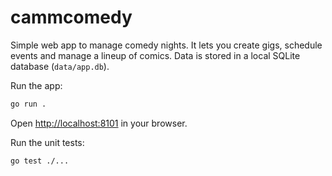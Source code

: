 # cammcomedy

Simple web app to manage comedy nights. It lets you create gigs, schedule events and manage a lineup of comics. Data is stored in a local SQLite database (`data/app.db`).

Run the app:

```bash
go run .
```

Open <http://localhost:8101> in your browser.

Run the unit tests:

```bash
go test ./...
```

